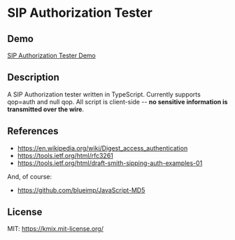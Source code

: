 # SIP Authorization Tester

## Demo
[SIP Authorization Tester Demo](https://sipauth.clearfly.net/)

## Description
A SIP Authorization tester written in TypeScript. Currently supports qop=auth and null qop. All script is client-side -- **no sensitive information is transmitted over the wire**.

## References

- https://en.wikipedia.org/wiki/Digest_access_authentication
- https://tools.ietf.org/html/rfc3261
- https://tools.ietf.org/html/draft-smith-sipping-auth-examples-01

And, of course:

- https://github.com/blueimp/JavaScript-MD5
 
## License

MIT: https://kmix.mit-license.org/
